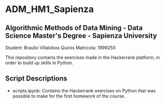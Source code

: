 # ADM_HM1_Sapienza
## Algorithmic Methods of Data Mining - Data Science Master's Degree - Sapienza University

Student: Braulio Villalobos Quirós
Matricola: 1999250

This repository contains the exercises made in the Hackerrank platform, in order to build up skills in Python. 

## Script Descriptions

* scripts.ipynb: Contains the Hackerrank exercises on Python that was possible to make for the first homework of the course. 





